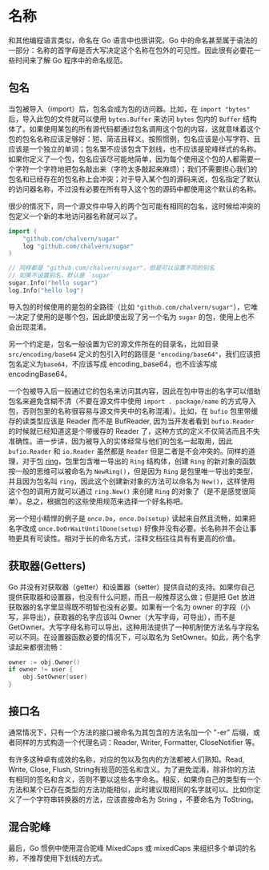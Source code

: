 # 名称

和其他编程语言类似，命名在 Go 语言中也很讲究。Go 中的命名甚至属于语法的一部分：名称的首字母是否大写决定这个名称在包外的可见性。因此很有必要花一些时间来了解 Go 程序中的命名规范。

## 包名

当包被导入（import）后，包名会成为包的访问器。比如，在 `import "bytes"` 后，导入此包的文件就可以使用 `bytes.Buffer` 来访问 `bytes` 包内的 `Buffer` 结构体了。如果使用某包的所有源代码都通过包名调用这个包的内容，这就意味着这个包的包名名称应该足够好：短、简洁且释义。按照惯例，包名应该是小写字符、且应该是一个独立的单词；包名里不应该包含下划线，也不应该是驼峰样式的名称。如果你定义了一个包，包名应该尽可能地简单，因为每个使用这个包的人都需要一个字符一个字符地把包名敲出来（字符太多敲起来麻烦）；我们不需要担心我们的包名和已经存在的包名称上会冲突；对于导入某个包的源码来说，包名指定了默认的访问器名称，不过没有必要在所有导入这个包的源码中都使用这个默认的名称。

很少的情况下，同一个源文件中导入的两个包可能有相同的包名，这时候给冲突的包定义一个新的本地访问器名称就可以了。

```go
import (
	"github.com/chalvern/sugar"
	log "github.com/chalvern/sugar"
)

// 同样都是 "github.com/chalvern/sugar"，但是可以设置不同的别名
// 如果不设置别名，默认是 `sugar`
sugar.Info("hello sugar")
log.Info("hello log")
```

导入包的时候使用的是包的全路径（比如 `"github.com/chalvern/sugar"`），它唯一决定了使用的是哪个包，因此即使出现了另一个名为 `sugar` 的包，使用上也不会出现混淆。

另一个约定是，包名一般设置为它的源文件所在的目录名，比如目录 `src/encoding/base64` 定义的包引入时的路径是 `"encoding/base64"`，我们应该把包名定义为`base64`，不应该写成 encoding_base64，也不应该写成 encodingBase64。

一个包被导入后一般通过它的包名来访问其内容，因此在包中导出的名字可以借助包名来避免含糊不清（不要在源文件中使用 `import . package/name` 的方式导入包，否则包里的名称很容易与源文件夹中的名称混淆）。比如，在 `bufio` 包里带缓存的读类型应该是 Reader 而不是 BufReader, 因为当开发者看到 `bufio.Reader` 的时候就已经知道这是个带缓存的 Reader 了，这种方式的定义不仅简洁而且不失准确性。进一步讲，因为被导入的实体经常与他们的包名一起取用，因此 `bufio.Reader` 和 `io.Reader` 虽然都是 `Reader` 但是二者是不会冲突的。同样的道理，对于包 [ring](https://golang.google.cn/pkg/container/ring/)，包里包含唯一导出的 `Ring` 结构体，创建 `Ring` 的新对象的函数按一般的思维可以被命名为 `NewRing()`，但是因为 `Ring` 是包里唯一导出的类型，并且因为包名叫 `ring`，因此这个创建新对象的方法可以命名为 `New()`，这样使用这个包的调用方就可以通过 `ring.New()` 来创建 `Ring` 的对象了（是不是感觉很简单）。总之，根据包的这些使用规范来选择一个好名称吧。


另一个短小精悍的例子是 `once.Do`，`once.Do(setup)` 读起来自然且流畅，如果把名字改成 `once.DoOrWaitUntilDone(setup)` 好像并没有必要。长名称并不会让事物更具有可读性。相对于长的命名方式，注释文档往往具有有更高的价值。

## 获取器(Getters)

Go 并没有对获取器（getter）和设置器（setter）提供自动的支持。如果你自己提供获取器和设置器，也没有什么问题，而且一般推荐这么做；但是把 Get 放进获取器的名字里显得既不明智也没有必要。如果有一个名为 owner 的字段（小写，非导出），获取器的名字应该叫 Owner（大写字母，可导出），而不是 GetOwner。大写字母名称可以导出，这种用法提供了一种机制使方法名与字段名可以不同。在设置器函数必要的情况下，可以取名为 SetOwner。如此，两个名字读起来都很流畅：

```go
owner := obj.Owner()
if owner != user {
    obj.SetOwner(user)
}
```

## 接口名

通常情况下，只有一个方法的接口被命名为其包含的方法名加一个 "-er" 后缀，或者同样的方式构造一个代理名词：Reader, Writer, Formatter, CloseNotifier 等。

有许多这种卓有成效的名称，对应的包以及包内的方法都被人们熟知。Read, Write, Close, Flush, String有规范的签名和含义。为了避免混淆，除非你的方法有相同的签名和含义，否则不要以这些名字命名。相反，如果你自己的类型有一个方法和某个已存在类型的方法功能相似，此时建议取相同的名字就可以。比如你定义了一个字符串转换器的方法，应该直接命名为 String ，不要命名为 ToString。


## 混合驼峰

最后，Go 惯例中使用混合驼峰 MixedCaps 或 mixedCaps 来组织多个单词的名称，不推荐使用下划线的方式。